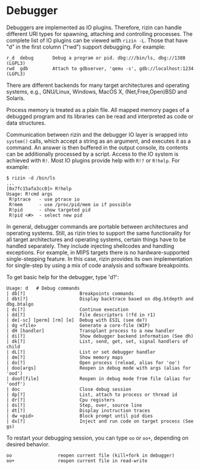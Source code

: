 # Debugger

Debuggers are implemented as IO plugins. Therefore, rizin can handle different URI types for spawning, attaching and controlling processes. The complete list of IO plugins can be viewed with `rizin -L`. Those that have "d" in the first column ("rwd") support debugging. For example:

```
r_d  debug       Debug a program or pid. dbg:///bin/ls, dbg://1388 (LGPL3)
rwd  gdb         Attach to gdbserver, 'qemu -s', gdb://localhost:1234 (LGPL3)
```

There are different backends for many target architectures and operating systems, e.g., GNU/Linux, Windows, MacOS X, (Net,Free,Open)BSD and Solaris.

Process memory is treated as a plain file. All mapped memory pages of a debugged program and its libraries can be read and interpreted as code or data structures.

Communication between rizin and the debugger IO layer is wrapped into `system()` calls, which accept a string as an argument, and executes it as a command. An answer is then buffered in the output console, its contents can be additionally processed by a script. Access to the IO system is achieved with `R!`. Most IO plugins provide help with `R!?` or `R!help`. For example:

```
$ rizin -d /bin/ls
...
[0x7fc15afa3cc0]> R!help
Usage: R!cmd args
 R!ptrace   - use ptrace io
 R!mem      - use /proc/pid/mem io if possible
 R!pid      - show targeted pid
 R!pid <#>  - select new pid
```

In general, debugger commands are portable between architectures and operating systems. Still, as rizin tries to support the same functionality for all target architectures and operating systems, certain things have to be handled separately. They include injecting shellcodes and handling exceptions. For example, in MIPS targets there is no hardware-supported single-stepping feature. In this case, rizin provides its own implementation for single-step by using a mix of code analysis and software breakpoints.

To get basic help for the debugger, type 'd?':

```
Usage: d   # Debug commands
| db[?]                    Breakpoints commands
| dbt[?]                   Display backtrace based on dbg.btdepth and dbg.btalgo
| dc[?]                    Continue execution
| dd[?]                    File descriptors (!fd in r1)
| de[-sc] [perm] [rm] [e]  Debug with ESIL (see de?)
| dg <file>                Generate a core-file (WIP)
| dH [handler]             Transplant process to a new handler
| di[?]                    Show debugger backend information (See dh)
| dk[?]                    List, send, get, set, signal handlers of child
| dL[?]                    List or set debugger handler
| dm[?]                    Show memory maps
| do[?]                    Open process (reload, alias for 'oo')
| doo[args]                Reopen in debug mode with args (alias for 'ood')
| doof[file]               Reopen in debug mode from file (alias for 'oodf')
| doc                      Close debug session
| dp[?]                    List, attach to process or thread id
| dr[?]                    Cpu registers
| ds[?]                    Step, over, source line
| dt[?]                    Display instruction traces
| dw <pid>                 Block prompt until pid dies
| dx[?]                    Inject and run code on target process (See gs)
```

To restart your debugging session, you can type `oo` or `oo+`, depending on desired behavior.

```
oo                 reopen current file (kill+fork in debugger)
oo+                reopen current file in read-write
```
